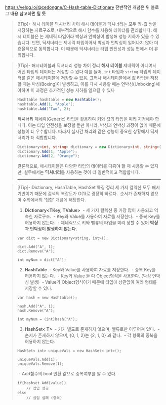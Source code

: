 https://velog.io/@cedongne/C-Hash-table-Dictionary
전반적인 개념은 위 블로그 내용 참고하면 될 듯

> [!Tip]+ 해시 테이블 딕셔너리 차이
> 해시 테이블과 딕셔너리는 모두 키-값 쌍을 저장하는 자료구조로, 내부적으로 해시 함수를 사용해 데이터를 관리합니다. 해시 테이블은 논 제네릭 타입이라 박싱과 언박싱이 발생해 성능 저하가 있을 수 있습니다. 반면, 딕셔너리는 제네릭 타입이어서 박싱과 언박싱이 일어나지 않아 더 효율적으로 동작합니다. 이 때문에 딕셔너리는 타입 안전성과 성능 면에서 더 유리합니다.


> [!Tip]- 해시테이블과 딕셔너리 성능 차이 정리
>**해시 테이블**
>제네릭이 아니여서 어떤 타입의 데이터든 저장할 수 있다 예를 들어, `int` 타입과 `string` 타입의 데이터를 같은 해시테이블에 저장할 수 있음.
>그러나 해시테이블에서 값 타입을 저장할 때는 박싱(Boxing)이 발생하고, 이를 다시 사용할 때는 언박싱(Unboxing)해야하며 이 과정은 추가적인 성능 저하를 일으킬 수 있다
> ```csharp
> Hashtable hashtable = new Hashtable();
> hashtable.Add(1, "Apple");
> hashtable.Add("Two", 2);
> ```
> 
> **딕셔너리**
> 제네릭(Generic) 타입을 활용하여 키와 값의 타입을 미리 지정해야 합니다. 이는 타입 안전성을 보장할 뿐만 아니라, 박싱과 언박싱 과정이 없기 때문에 성능이 더 우수합니다. 따라서 실시간 처리와 같은 성능이 중요한 상황에서 딕셔너리가 더 적합합니다.
> ```csharp
> Dictionary<int, string> dictionary = new Dictionary<int, string>();
> dictionary.Add(1, "Apple");
> dictionary.Add(2, "Orange");
> ```
> 
> 결론적으로, 해시테이블은 다양한 타입의 데이터를 다뤄야 할 때 사용할 수 있지만, 실무에서는 **딕셔너리**를 사용하는 것이 더 일반적이고 적합합니다.
> 
> ---

> [!Tip]- Dictionary, HashTable, HashSet 특징 정리
> 세 가지 컬렉션 모두 해시 기반이기 때문에 검색의 복잡도가 O(1)로 굉장히 빠르다. 
> 순서가 존재하지 않으며 수학에서의 '집합' 개념에 해당한다.
> 
> 1. **Dictionary<TKey, TValue>**
> 	 - 세 가지 컬렉션 중 가장 많이 사용되고 익숙한 자료구조.
> 	 - Key와 Value를 사용하여 자료를 저장한다.
> 	 - 중복 Key를 허용하지 않는다.
> 	 - 제네릭으로 키와 밸류의 타입을 미리 정할 수 있어 **박싱과 언박싱이 발생하지 않는다.**
> 
> ```
> var dict = new Dictionary<string, int>();
> 
> dict.Add("A", 1);
> dict.Remove("A");
> 
> int myNum = dict["A"];
> ```
> 
> 2. **HashTable**
> 	 - Key와 Value를 사용하여 자료를 저장한다.
> 	 - 중복 Key를 허용하지 않는다.
> 	 - Key와 Value 둘 다 Object형식을 사용한다. (박싱 언박싱 발생)
> 	 - Value가 Object형식이기 때문에 타입에 상관없이 여러 형태를 저장할 수 있다.
> 
> ```
> var hash = new Hashtable();
> 
> hash.Add("A", 1);
> hash.Remove("A");
> 
> int myNum = (int)hash["A"];
> ```
> 
>  3. **HashSet< T>**
> 	 - 키가 별도로 존재하지 않으며, 밸류로만 이루어져 있다.
> 	 - 순서가 존재하지 않으며, {0, 1, 2}는 {2, 1, 0} 과 같다.
> 	 - 각 항목의 중복을 허용하지 않는다.
> 
> ```
> HashSet< int> uniqueVals = new HashSet< int>();
> 
> uniqueVals.Add(1);
> uniqueVals.Remove(1);
> ```
> 
>  - Add함수의 bool 반환 값으로 중복여부를 알 수 있다.
> ```
> if(hashset.Add(value))
>     // 삽입 성공
> else
>     // 삽입 실패 (중복)
> ```